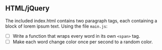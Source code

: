 ## HTML/jQuery
The included index.html contains two paragraph tags, each containing a block of lorem ipsum text. Using the file `main.js`:
* [ ] Write a function that wraps every word in its own `<span>` tag.
* [ ] Make each word change color once per second to a random color.